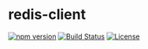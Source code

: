 # redis-client

[![npm version](https://badge.fury.io/js/%40kei-g%2Fredis-client.svg)](https://badge.fury.io/js/%40kei-g%2Fredis-client)
[![Build Status](https://travis-ci.com/kei-g/redis-client.svg?branch=main)](https://travis-ci.com/kei-g/redis-client)
[![License](https://img.shields.io/badge/License-BSD%203--Clause-orange.svg)](https://opensource.org/licenses/BSD-3-Clause)
